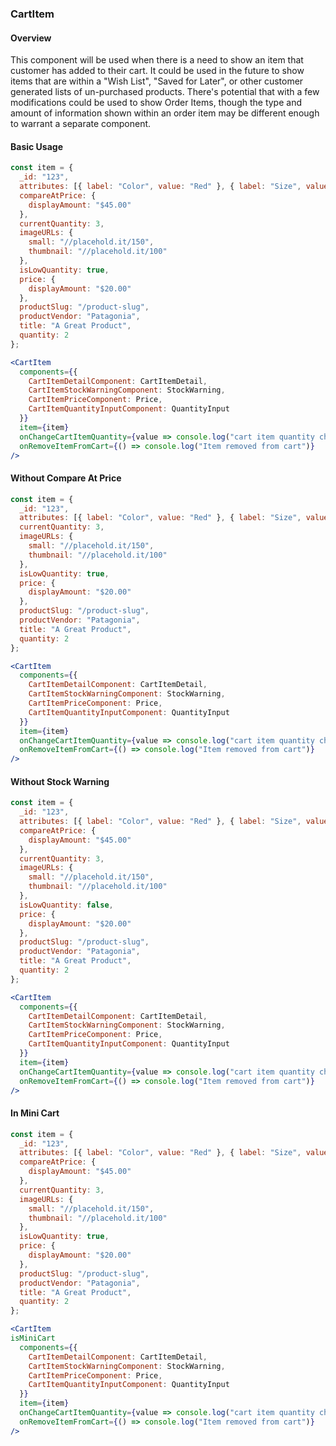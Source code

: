 ### CartItem

#### Overview
This component will be used when there is a need to show an item that customer has added to their cart.
It could be used in the future to show items that are within a "Wish List", "Saved for Later", or other customer generated lists of un-purchased products. There's potential that with a few modifications could be used to show Order Items, though the type and amount of information shown within an order item may be different enough to warrant a separate component.

#### Basic Usage
```jsx
const item = {
  _id: "123",
  attributes: [{ label: "Color", value: "Red" }, { label: "Size", value: "Medium" }],
  compareAtPrice: {
    displayAmount: "$45.00"
  },
  currentQuantity: 3,
  imageURLs: {
    small: "//placehold.it/150",
    thumbnail: "//placehold.it/100"
  },
  isLowQuantity: true,
  price: {
    displayAmount: "$20.00"
  },
  productSlug: "/product-slug",
  productVendor: "Patagonia",
  title: "A Great Product",
  quantity: 2
};

<CartItem
  components={{
    CartItemDetailComponent: CartItemDetail,
    CartItemStockWarningComponent: StockWarning,
    CartItemPriceComponent: Price,
    CartItemQuantityInputComponent: QuantityInput
  }}
  item={item}
  onChangeCartItemQuantity={value => console.log("cart item quantity changed to", value)}
  onRemoveItemFromCart={() => console.log("Item removed from cart")}
/>
```

#### Without Compare At Price
```jsx
const item = {
  _id: "123",
  attributes: [{ label: "Color", value: "Red" }, { label: "Size", value: "Medium" }],
  currentQuantity: 3,
  imageURLs: {
    small: "//placehold.it/150",
    thumbnail: "//placehold.it/100"
  },
  isLowQuantity: true,
  price: {
    displayAmount: "$20.00"
  },
  productSlug: "/product-slug",
  productVendor: "Patagonia",
  title: "A Great Product",
  quantity: 2
};

<CartItem
  components={{
    CartItemDetailComponent: CartItemDetail,
    CartItemStockWarningComponent: StockWarning,
    CartItemPriceComponent: Price,
    CartItemQuantityInputComponent: QuantityInput
  }}
  item={item}
  onChangeCartItemQuantity={value => console.log("cart item quantity changed to", value)}
  onRemoveItemFromCart={() => console.log("Item removed from cart")}
/>
```

#### Without Stock Warning
```jsx
const item = {
  _id: "123",
  attributes: [{ label: "Color", value: "Red" }, { label: "Size", value: "Medium" }],
  compareAtPrice: {
    displayAmount: "$45.00"
  },
  currentQuantity: 3,
  imageURLs: {
    small: "//placehold.it/150",
    thumbnail: "//placehold.it/100"
  },
  isLowQuantity: false,
  price: {
    displayAmount: "$20.00"
  },
  productSlug: "/product-slug",
  productVendor: "Patagonia",
  title: "A Great Product",
  quantity: 2
};

<CartItem
  components={{
    CartItemDetailComponent: CartItemDetail,
    CartItemStockWarningComponent: StockWarning,
    CartItemPriceComponent: Price,
    CartItemQuantityInputComponent: QuantityInput
  }}
  item={item}
  onChangeCartItemQuantity={value => console.log("cart item quantity changed to", value)}
  onRemoveItemFromCart={() => console.log("Item removed from cart")}
/>
```

#### In Mini Cart
```jsx
const item = {
  _id: "123",
  attributes: [{ label: "Color", value: "Red" }, { label: "Size", value: "Medium" }],
  compareAtPrice: {
    displayAmount: "$45.00"
  },
  currentQuantity: 3,
  imageURLs: {
    small: "//placehold.it/150",
    thumbnail: "//placehold.it/100"
  },
  isLowQuantity: true,
  price: {
    displayAmount: "$20.00"
  },
  productSlug: "/product-slug",
  productVendor: "Patagonia",
  title: "A Great Product",
  quantity: 2
};

<CartItem
isMiniCart
  components={{
    CartItemDetailComponent: CartItemDetail,
    CartItemStockWarningComponent: StockWarning,
    CartItemPriceComponent: Price,
    CartItemQuantityInputComponent: QuantityInput
  }}
  item={item}
  onChangeCartItemQuantity={value => console.log("cart item quantity changed to", value)}
  onRemoveItemFromCart={() => console.log("Item removed from cart")}
/>
```
